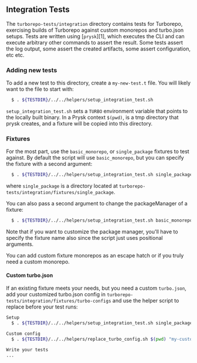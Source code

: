 ## Integration Tests

The `turborepo-tests/integration` directory contains tests for Turborepo, exercising builds of
Turborepo against custom monorepos and turbo.json setups. Tests are written using [`prysk`][1],
which executes the CLI and can execute arbitrary other commands to assert the result. Some tests
assert the log output, some assert the created artifacts, some assert configuration, etc etc.

### Adding new tests

To add a new test to this directory, create a `my-new-test.t` file. You will likely want to
the file to start with:

```bash
  $ . ${TESTDIR}/../../helpers/setup_integration_test.sh
```

`setup_integration_test.sh` sets a `TURBO` environment variable that points to the locally built binary.
In a Prysk context `$(pwd)`, is a tmp directory that prysk creates, and a fixture will be copied
into this directory.

### Fixtures

For the most part, use the `basic_monorepo`, or `single_package` fixtures to test against.
By default the script will use `basic_monorepo`, but you can specify the fixture with a second
argument:

```bash
  $ . ${TESTDIR}/../../helpers/setup_integration_test.sh single_package
```

where `single_package` is a directory located at `turborepo-tests/integration/fixtures/single_package`.

You can also pass a second argument to change the packageManager of a fixture:

```bash
  $ . ${TESTDIR}/../../helpers/setup_integration_test.sh basic_monorepo "yarn@1.22.17"
```

Note that if you want to customize the package manager, you'll have to specify the fixture name
also since the script just uses positional arguments.

You can add custom fixture monorepos as an escape hatch or if you truly need a custom monorepo.

#### Custom turbo.json

If an existing fixture meets your needs, but you need a custom `turbo.json`, add your customized
turbo.json config in `turborepo-tests/integration/fixtures/turbo-configs` and use the helper
script to replace before your test runs:

```bash
Setup
  $ . ${TESTDIR}/../../helpers/setup_integration_test.sh single_package

Custom config
  $ . ${TESTDIR}/../../helpers/replace_turbo_config.sh $(pwd) "my-custom-config.json"

Write your tests
...
```

